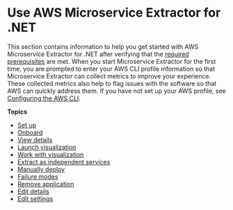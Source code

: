 # Use AWS Microservice Extractor for \.NET<a name="microservice-extractor-use"></a>

This section contains information to help you get started with AWS Microservice Extractor for \.NET after verifying that the [required prerequisites](microservice-extractor-prerequisites.md) are met\. When you start Microservice Extractor for the first time, you are prompted to enter your AWS CLI profile information so that Microservice Extractor can collect metrics to improve your experience\. These collected metrics also help to flag issues with the software so that AWS can quickly address them\. If you have not set up your AWS profile, see [Configuring the AWS CLI](https://docs.aws.amazon.com/cli/latest/userguide/cli-chap-configure.html)\.

**Topics**
+ [Set up](microservice-extractor-set-use-set-up.md)
+ [Onboard](microservice-extractor-use-onboard.md)
+ [View details](microservice-extractor-details.md)
+ [Launch visualization](microservice-extractor-use-launch.md)
+ [Work with visualization](microservice-extractor-use-visualization.md)
+ [Extract as independent services](microservice-extractor-use-extract.md)
+ [Manually deploy](microservice-extractor-deploy.md)
+ [Failure modes](microservice-extractor-use-failure-modes.md)
+ [Remove application](microservice-extractor-use-remove-application.md)
+ [Edit details](microservice-extractor-use-edit-application-details.md)
+ [Edit settings](microservice-extractor-use-edit-user-settings.md)